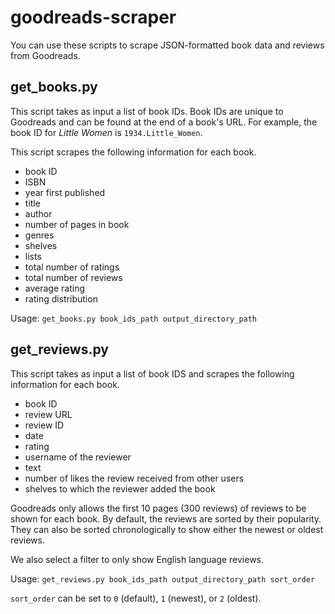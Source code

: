 # goodreads-scraper

You can use these scripts to scrape JSON-formatted book data and reviews from Goodreads.

## get_books.py

This script takes as input a list of book IDs. Book IDs are unique to Goodreads and can be found at the end of a book's URL. For example, the book ID for *Little Women* is `1934.Little_Women`. 

This script scrapes the following information for each book.
- book ID
- ISBN
- year first published
- title
- author
- number of pages in book
- genres
- shelves
- lists
- total number of ratings
- total number of reviews
- average rating
- rating distribution

Usage: 
`get_books.py book_ids_path output_directory_path`

## get_reviews.py

This script takes as input a list of book IDS and scrapes the following information for each book.
- book ID
- review URL
- review ID
- date
- rating
- username of the reviewer
- text
- number of likes the review received from other users
- shelves to which the reviewer added the book

Goodreads only allows the first 10 pages (300 reviews) of reviews to be shown for each book. By default, the reviews are sorted by their popularity. They can also be sorted chronologically to show either the newest or oldest reviews.

We also select a filter to only show English language reviews. 

Usage: 
`get_reviews.py book_ids_path output_directory_path sort_order`

`sort_order` can be set to `0` (default), `1` (newest), or `2` (oldest).
